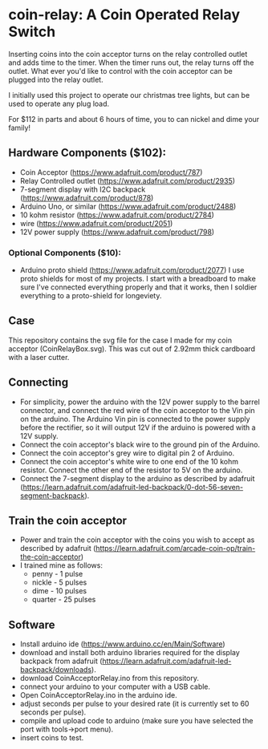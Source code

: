 # coin-relay: A Coin Operated Relay Switch
Inserting coins into the coin acceptor turns on the relay controlled outlet and adds time to the timer. When the timer runs out, the relay turns off the outlet. What ever you'd like to control with the coin acceptor can be plugged into the relay outlet.

I initially used this project to operate our christmas tree lights, but can be used to operate any plug load.

For $112 in parts and about 6 hours of time, you to can nickel and dime your family!

## Hardware Components ($102):
- Coin Acceptor (https://www.adafruit.com/product/787)
- Relay Controlled outlet (https://www.adafruit.com/product/2935)
- 7-segment display with I2C backpack (https://www.adafruit.com/product/878)
- Arduino Uno, or similar (https://www.adafruit.com/product/2488)
- 10 kohm resistor (https://www.adafruit.com/product/2784)
- wire (https://www.adafruit.com/product/2051)
- 12V power supply (https://www.adafruit.com/product/798)

### Optional Components ($10):
- Arduino proto shield (https://www.adafruit.com/product/2077)
I use proto shields for most of my projects. I start with a breadboard to make sure I've connected everything properly and that it works, then I soldier everything to a proto-shield for longeviety.

## Case
This repository contains the svg file for the case I made for my coin acceptor (CoinRelayBox.svg). This was cut out of 2.92mm thick cardboard with a laser cutter.

## Connecting
- For simplicity, power the arduino with the 12V power supply to the barrel connector, and connect the red wire of the coin acceptor to the Vin pin on the arduino. The Arduino Vin pin is connected to the power supply before the rectifier, so it will output 12V if the arduino is powered with a 12V supply. 
- Connect the coin acceptor's black wire to the ground pin of the Arduino.
- Connect the coin acceptor's grey wire to digital pin 2 of Arduino.
- Connect the coin acceptor's white wire to one end of the 10 kohm resistor. Connect the other end of the resistor to 5V on the arduino.
- Connect the 7-segment display to the arduino as described by adafruit (https://learn.adafruit.com/adafruit-led-backpack/0-dot-56-seven-segment-backpack).

## Train the coin acceptor
- Power and train the coin acceptor with the coins you wish to accept as described by adafruit (https://learn.adafruit.com/arcade-coin-op/train-the-coin-acceptor)
- I trained mine as follows:
  - penny - 1 pulse
  - nickle - 5 pulses
  - dime - 10 pulses
  - quarter - 25 pulses

## Software
- Install arduino ide (https://www.arduino.cc/en/Main/Software)
- download and install both arduino libraries required for the display backpack from adafruit (https://learn.adafruit.com/adafruit-led-backpack/downloads).
- download CoinAcceptorRelay.ino from this repository.
- connect your arduino to your computer with a USB cable.
- Open CoinAcceptorRelay.ino in the arduino ide.
- adjust seconds per pulse to your desired rate (it is currently set to 60 seconds per pulse).
- compile and upload code to arduino (make sure you have selected the port with tools->port menu).
- insert coins to test.

